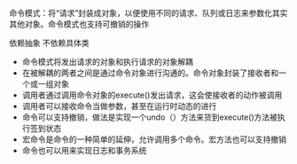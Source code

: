 命令模式：将“请求”封装成对象，以便使用不同的请求、队列或日志来参数化其实其他对象。命令模式也支持可撤销的操作

依赖抽象 不依赖具体类

- 命令模式将发出请求的对象和执行请求的对象解耦
- 在被解耦的两者之间是通过命令对象进行沟通的。命令对象封装了接收者和一个或一组对象
- 调用者通过调用命令对象的execute()发出请求，这会使接收者的动作被调用
- 调用者可以接收命令当做参数，甚至在运行时动态的进行
- 命令可以支持撤销，做法是实现一个undo（）方法来货到execute()方法被执行签到状态
- 宏命令是命令的一种简单的延伸，允许调用多个命令。宏方法也可以支持撤销
- 命令也可以用来实现日志和事务系统